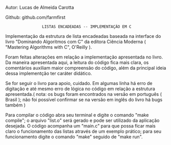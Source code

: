 Autor: Lucas de Almeida Carotta

Github: github.com/farmfirst


                    LISTAS ENCADEADAS -- IMPLEMENTAÇÃO EM C


Implementação  da  estrutura  de  lista encadeadas baseada na interface do livro
"Dominando  Algoritmos com C" da editora Ciência Moderna ( "Mastering Algorithms
with C", O'Reilly ).


Foram  feitas  alterações  em  relação  a implementação apresentada no livro. Da
maneira  apresentada  aqui,  a leitura do código fica mais clara, os comentários
auxiliam maior compreensão do código, além da principal ideia dessa implementção
ter caráter didático.


Se for seguir o livro para apoio, cuidado. Em algumas linha há erro de digitação
e  até mesmo erro de lógica no código em relação a estrutura apresentada.( nota:
os  bugs  foram  encontrados na versão em português ( Brasil ); não foi possível
confirmar se na versão em inglês do livro há bugs também )


Para  compilar  o  código abra seu terminal e digite o comando "make compile"; o
arquivo  "list.o"  será  gerado  e  pode  ser utilizado da aplicação desejada. O
código acompanha um "main.c" para que possa ficar mais claro o funcionamento das
listas  através  de  um exemplo prático; para seu funcionamento digite o comando 
"make" seguido de "make run".
